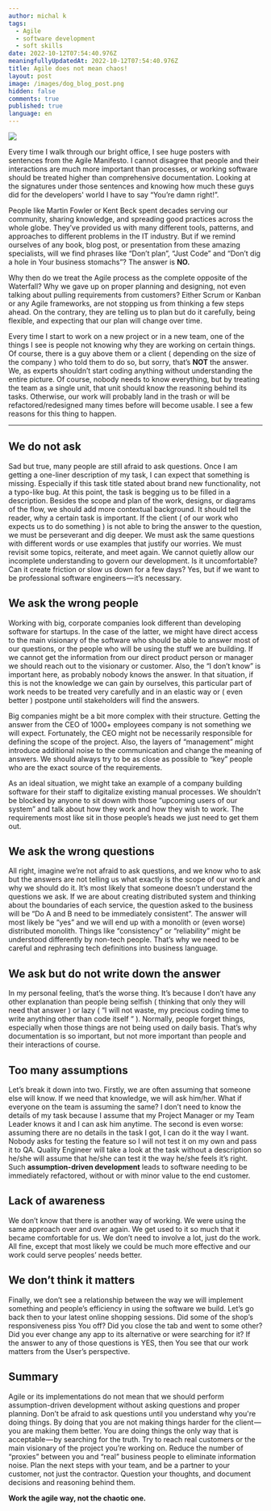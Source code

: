 ```yaml
---
author: michal k
tags:
  - Agile
  - software development
  - soft skills
date: 2022-10-12T07:54:40.976Z
meaningfullyUpdatedAt: 2022-10-12T07:54:40.976Z
title: Agile does not mean chaos!
layout: post
image: /images/dog_blog_post.png
hidden: false
comments: true
published: true
language: en
---
```

![](https://cdn-images-1.medium.com/max/1600/1*nodfoEWdCEbbDI4B10kUDA.jpeg)

Every time I walk through our bright office, I see huge posters with sentences from the Agile Manifesto. I cannot disagree that people and their interactions are much more important than processes, or working software should be treated higher than comprehensive documentation. Looking at the signatures under those sentences and knowing how much these guys did for the developers' world I have to say “You’re damn right!”.

People like Martin Fowler or Kent Beck spent decades serving our community, sharing knowledge, and spreading good practices across the whole globe. They’ve provided us with many different tools, patterns, and approaches to different problems in the IT industry. But if we remind ourselves of any book, blog post, or presentation from these amazing specialists, will we find phrases like “Don’t plan”, “Just Code” and “Don’t dig a hole in Your business stomachs”? The answer is **NO.**

Why then do we treat the Agile process as the complete opposite of the Waterfall? Why we gave up on proper planning and designing, not even talking about pulling requirements from customers? Either Scrum or Kanban or any Agile frameworks, are not stopping us from thinking a few steps ahead. On the contrary, they are telling us to plan but do it carefully, being flexible, and expecting that our plan will change over time.

Every time I start to work on a new project or in a new team, one of the things I see is people not knowing why they are working on certain things. Of course, there is a guy above them or a client ( depending on the size of the company ) who told them to do so, but sorry, that’s **NOT** the answer. We, as experts shouldn’t start coding anything without understanding the entire picture. Of course, nobody needs to know everything, but by treating the team as a single unit, that unit should know the reasoning behind its tasks. Otherwise, our work will probably land in the trash or will be refactored/redesigned many times before will become usable. I see a few reasons for this thing to happen.

- - -

## We do not ask

Sad but true, many people are still afraid to ask questions. Once I am getting a one-liner description of my task, I can expect that something is missing. Especially if this task title stated about brand new functionality, not a typo-like bug. At this point, the task is begging us to be filled in a description. Besides the scope and plan of the work, designs, or diagrams of the flow, we should add more contextual background. It should tell the reader, why a certain task is important. If the client ( of our work who expects us to do something ) is not able to bring the answer to the question, we must be perseverant and dig deeper. We must ask the same questions with different words or use examples that justify our worries. We must revisit some topics, reiterate, and meet again. We cannot quietly allow our incomplete understanding to govern our development. Is it uncomfortable? Can it create friction or slow us down for a few days? Yes, but if we want to be professional software engineers — it’s necessary.

## We ask the wrong people

Working with big, corporate companies look different than developing software for startups. In the case of the latter, we might have direct access to the main visionary of the software who should be able to answer most of our questions, or the people who will be using the stuff we are building. If we cannot get the information from our direct product person or manager we should reach out to the visionary or customer. Also, the “I don’t know” is important here, as probably nobody knows the answer. In that situation, if this is not the knowledge we can gain by ourselves, this particular part of work needs to be treated very carefully and in an elastic way or ( even better ) postpone until stakeholders will find the answers. 

Big companies might be a bit more complex with their structure. Getting the answer from the CEO of 1000+ employees company is not something we will expect. Fortunately, the CEO might not be necessarily responsible for defining the scope of the project. Also, the layers of “management” might introduce additional noise to the communication and change the meaning of answers. We should always try to be as close as possible to “key” people who are the exact source of the requirements. 

As an ideal situation, we might take an example of a company building software for their staff to digitalize existing manual processes. We shouldn’t be blocked by anyone to sit down with those “upcoming users of our system” and talk about how they work and how they wish to work. The requirements most like sit in those people’s heads we just need to get them out.

## We ask the wrong questions

All right, imagine we’re not afraid to ask questions, and we know who to ask but the answers are not telling us what exactly is the scope of our work and why we should do it. It’s most likely that someone doesn’t understand the questions we ask. If we are about creating distributed system and thinking about the boundaries of each service, the question asked to the business will be “Do A and B need to be immediately consistent”. The answer will most likely be “yes” and we will end up with a monolith or (even worse) distributed monolith. Things like “consistency” or “reliability” might be understood differently by non-tech people. That’s why we need to be careful and rephrasing tech definitions into business language.

## We ask but do not write down the answer

In my personal feeling, that’s the worse thing. It’s because I don’t have any other explanation than people being selfish ( thinking that only they will need that answer ) or lazy ( “I will not waste, my precious coding time to write anything other than code itself “ ). Normally, people forget things, especially when those things are not being used on daily basis. That’s why documentation is so important, but not more important than people and their interactions of course.

## Too many assumptions

Let’s break it down into two. Firstly, we are often assuming that someone else will know. If we need that knowledge, we will ask him/her. What if everyone on the team is assuming the same? I don’t need to know the details of my task because I assume that my Project Manager or my Team Leader knows it and I can ask him anytime. The second is even worse: assuming there are no details in the task I got, I can do it the way I want. Nobody asks for testing the feature so I will not test it on my own and pass it to QA. Quality Engineer will take a look at the task without a description so he/she will assume that he/she can test it the way he/she feels it’s right. Such **assumption-driven development** leads to software needing to be immediately refactored, without or with minor value to the end customer.

## Lack of awareness

We don’t know that there is another way of working. We were using the same approach over and over again. We get used to it so much that it became comfortable for us. We don’t need to involve a lot, just do the work. All fine, except that most likely we could be much more effective and our work could serve peoples’ needs better. 

## We don’t think it matters

Finally, we don’t see a relationship between the way we will implement something and people’s efficiency in using the software we build. Let’s go back then to your latest online shopping sessions. Did some of the shop’s responsiveness piss You off? Did you close the tab and went to some other? Did you ever change any app to its alternative or were searching for it? If the answer to any of those questions is YES, then You see that our work matters from the User’s perspective.

## Summary

Agile or its implementations do not mean that we should perform assumption-driven development without asking questions and proper planning. Don’t be afraid to ask questions until you understand why you're doing things. By doing that you are not making things harder for the client — you are making them better. You are doing things the only way that is acceptable — by searching for the truth. Try to reach real customers or the main visionary of the project you’re working on. Reduce the number of “proxies” between you and “real” business people to eliminate information noise. Plan the next steps with your team, and be a partner to your customer, not just the contractor. Question your thoughts, and document decisions and reasoning behind them.

**Work the agile way, not the chaotic one.**
